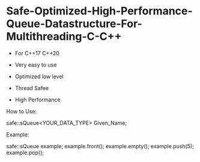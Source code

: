# Safe-Optimized-High-Performance-Queue-Datastructure-For-Multithreading-C-C++


- For C++17 C++20

- Very easy to use
- Optimized low level
- Thread Safee
- High Performance

How to Use:

safe::sQueue<YOUR_DATA_TYPE> Given_Name;


Example:

safe::sQueue<int> example;
example.front();
example.empty();
example.push(5);
example.pop();

